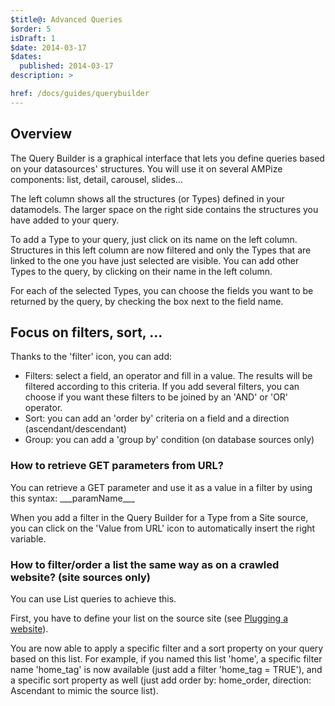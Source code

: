 ```yaml
---
$title@: Advanced Queries
$order: 5
isDraft: 1
$date: 2014-03-17
$dates:
  published: 2014-03-17
description: >

href: /docs/guides/querybuilder
---
```

<h2 class="mt4 mb4">Overview</h2>
<p>The Query Builder is a graphical interface that lets you define queries based on your datasources' structures. You will use it on several AMPize components: list, detail, carousel, slides...</p>
<p>The left column shows all the structures (or Types) defined in your datamodels. The larger space on the right side contains the structures you have added to your query.</p>
<p>To add a Type to your query, just click on its name on the left column. Structures in this left column are now filtered and only the Types that are linked to the one you have just selected are visible. You can add other Types to the query, by clicking on their name in the left column.</p>
<p>For each of the selected Types, you can choose the fields you want to be returned by the query, by checking the box next to the field name.</p>
<h2 class="mt4 mb4">Focus on filters, sort, ...</h2>
<p>Thanks to the 'filter' icon, you can add:</p>

- Filters: select a field, an operator and fill in a value. The results will be filtered according to this criteria. If you add several filters, you can choose if you want these filters to be joined by an 'AND' or 'OR' operator.
- Sort: you can add an 'order by' criteria on a field and a direction (ascendant/descendant)
- Group: you can add a 'group by' condition (on database sources only)

<h3 class="mb3 mt3">How to retrieve GET parameters from URL?</h3>
<p>You can retrieve a GET parameter and use it as a value in a filter by using this syntax: ___paramName___</p>
<p>When you add a filter in the Query Builder for a Type from a Site source, you can click on the 'Value from URL' icon to automatically insert the right variable.</p>
<h3 class="mb3 mt3">How to filter/order a list the same way as on a crawled website? (site sources only)</h3>
<p>You can use List queries to achieve this.</p>
<p>First, you have to define your list on the source site (see <a href="/docs/guides/crawl">Plugging a website</a>).</p>
<p>You are now able to apply a specific filter and a sort property on your query based on this list. For example, if you named this list 'home', a specific filter name 'home_tag' is now available (just add a filter 'home_tag = TRUE'), and a specific sort property as well (just add order by: home_order, direction: Ascendant to mimic the source list).</p>
